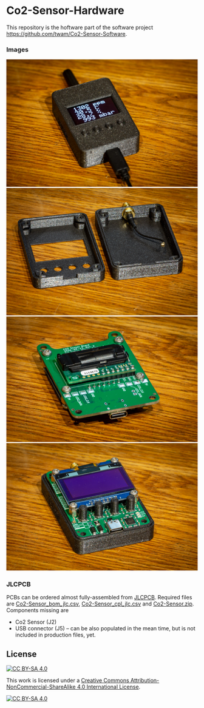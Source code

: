 Co2-Sensor-Hardware
===

This repository is the hoftware part of the software project https://github.com/twam/Co2-Sensor-Software.

### Images

![Closed case](Images/closed_case.jpg)
![Empty case](Images/empty_case.jpg)
![PCB bottom](Images/pcb_bottom.jpg)
![PCB top](Images/pcb_top_with_case.jpg)

### JLCPCB

PCBs can be ordered almost fully-assembled from [JLCPCB](https://jlcpcb.com/DDE). Required files are
[Co2-Sensor_bom_jlc.csv](Gerber/Co2-Sensor_bom_jlc.csv), [Co2-Sensor_cpl_jlc.csv](Gerber/Co2-Sensor_cpl_jlc.csv) and
[Co2-Sensor.zip](Co2-Sensor.zip). Components missing are
* Co2 Sensor (J2)
* USB connector (J5) – can be also populated in the mean time, but is not included in production files, yet.

## License

[![CC BY-SA 4.0][cc-by-sa-shield]][cc-by-sa]

This work is licensed under a [Creative Commons Attribution-NonCommercial-ShareAlike 4.0 International License][cc-by-sa].

[![CC BY-SA 4.0][cc-by-sa-image]][cc-by-sa]

[cc-by-sa]: http://creativecommons.org/licenses/by-nc-sa/4.0/
[cc-by-sa-image]: https://licensebuttons.net/l/by-nc-sa/4.0/88x31.png
[cc-by-sa-shield]: https://img.shields.io/badge/License-CC%20BY--NC--SA%204.0-lightgrey.svg
